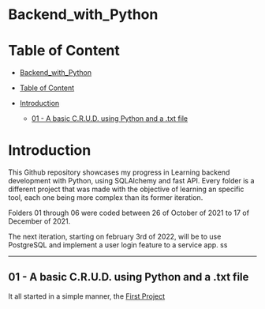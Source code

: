 # Backend_with_Python

# Table of Content

- [Backend_with_Python](#backend_with_python)
- [Table of Content](#table-of-content)
- [Introduction](#introduction)

  - [01 - A basic C.R.U.D. using Python and a .txt file](#01---a-basic-crud-using-python-and-a-txt-file)

# Introduction

This Github repository showcases my progress in Learning backend development with Python, using SQLAlchemy and fast API. Every folder is a different project that was made with the objective of learning an specific tool, each one being more complex than its former iteration.

Folders 01 through 06 were coded between 26 of October of 2021 to 17 of December of 2021.

The next iteration, starting on february 3rd of 2022, will be to use PostgreSQL and implement a user login feature to a service app. ss

--------------------------------------------------------------------------------

## 01 - A basic C.R.U.D. using Python and a .txt file

It all started in a simple manner, the [First Project](./01_CRUD_txtFile/)
